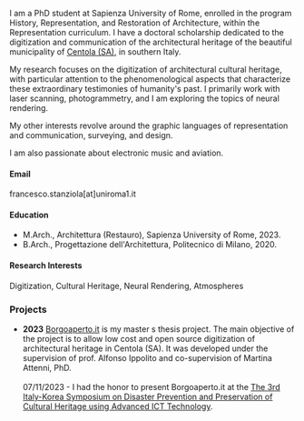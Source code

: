 I am a PhD student at Sapienza University of Rome, enrolled in the program History, Representation, and Restoration of Architecture, within the Representation curriculum. I have a doctoral scholarship dedicated to the digitization and communication of the architectural heritage of the beautiful municipality of [Centola (SA)](https://www.comune.centola.sa.it/it-it/home), in southern Italy.

My research focuses on the digitization of architectural cultural heritage, with particular attention to the phenomenological aspects that characterize these extraordinary testimonies of humanity's past. I primarily work with laser scanning, photogrammetry, and I am exploring the topics of neural rendering.

My other interests revolve around the graphic languages of representation and communication, surveying, and design. 

I am also passionate about electronic music and aviation. 
#### Email
francesco.stanziola[at]uniroma1.it

#### Education
- M.Arch., Architettura (Restauro), Sapienza University of Rome, 2023. 
- B.Arch., Progettazione dell'Architettura, Politecnico di Milano, 2020.

#### Research Interests
Digitization, Cultural Heritage, Neural Rendering, Atmospheres

### Projects
- <strong>2023</strong> [Borgoaperto.it](https://borgoaperto.it/mediawiki/index.php/Pagina_principale) is my master s thesis project. The main objective of the project is to allow low cost and open source digitization of architectural heritage in Centola (SA).
It was developed under the supervision of prof. Alfonso Ippolito and co-supervision of Martina Attenni, PhD.<br /><br />
07/11/2023 - I had the honor to present Borgoaperto.it at the [The 3rd Italy-Korea Symposium on Disaster Prevention and Preservation of Cultural Heritage using Advanced ICT Technology](https://www.eventi.enea.it/tutti-gli-eventi-enea/3rd-italy-korea-symposium.html).

